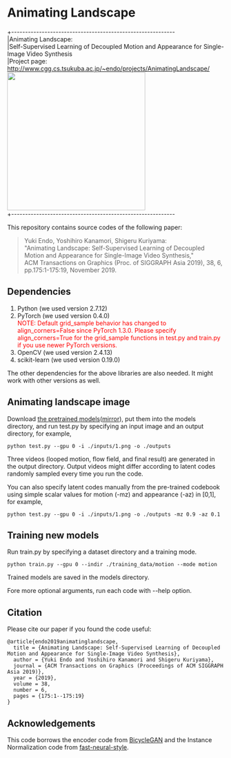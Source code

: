 # Animating Landscape

+-----------------------------------------------------------  
|Animating Landscape:   
|Self-Supervised Learning of Decoupled Motion and Appearance for Single-Image Video Synthesis  
|Project page: http://www.cgg.cs.tsukuba.ac.jp/~endo/projects/AnimatingLandscape/  
<img src="https://user-images.githubusercontent.com/56748497/67206735-34fa7880-f44d-11e9-85d3-790c25fd199a.gif" width="320px">  
+-----------------------------------------------------------  

This repository contains source codes of the following paper:  

>Yuki Endo, Yoshihiro Kanamori, Shigeru Kuriyama:   
>"Animating Landscape: Self-Supervised Learning of Decoupled Motion and Appearance for Single-Image Video Synthesis,"   
>ACM Transactions on Graphics (Proc. of SIGGRAPH Asia 2019), 38, 6, pp.175:1-175:19, November 2019.   

## Dependencies  
1. Python (we used version 2.7.12)  
2. PyTorch (we used version 0.4.0)  
<span style="color: red; ">NOTE: Default grid_sample behavior has changed to align_corners=False since PyTorch 1.3.0. Please specify align_corners=True for the grid_sample functions in test.py and train.py if you use newer PyTorch versions.</span>
3. OpenCV (we used version 2.4.13)  
4. scikit-learn (we used version 0.19.0)

The other dependencies for the above libraries are also needed. It might work with other versions as well.   

## Animating landscape image
  
Download [the pretrained models](http://www.cgg.cs.tsukuba.ac.jp/~endo/projects/AnimatingLandscape/)([mirror](https://drive.google.com/file/d/1SZCygpJOqLFdJR4fejqIU3GRyVCBYGue/view?usp=sharing)), put them into the models directory, and run test.py by specifying an input image and an output directory, for example, 
```
python test.py --gpu 0 -i ./inputs/1.png -o ./outputs  
```
Three videos (looped motion, flow field, and final result) are generated in the output directory. Output videos might differ according to latent codes randomly sampled every time you run the code.   

You can also specify latent codes manually from the pre-trained codebook using simple scalar values for motion (-mz) and appearance (-az) in [0,1], for example,   
```
python test.py --gpu 0 -i ./inputs/1.png -o ./outputs -mz 0.9 -az 0.1  
```

## Training new models  
Run train.py by specifying a dataset directory and a training mode.   
```
python train.py --gpu 0 --indir ./training_data/motion --mode motion  
```
Trained models are saved in the models directory.   

Fore more optional arguments, run each code with --help option.   

## Citation
Please cite our paper if you found the code useful:
```
@article{endo2019animatinglandscape,
  title = {Animating Landscape: Self-Supervised Learning of Decoupled Motion and Appearance for Single-Image Video Synthesis},
  author = {Yuki Endo and Yoshihiro Kanamori and Shigeru Kuriyama},
  journal = {ACM Transactions on Graphics (Proceedings of ACM SIGGRAPH Asia 2019)},
  year = {2019},
  volume = 38,
  number = 6,
  pages = {175:1--175:19}
}
```

## Acknowledgements
This code borrows the encoder code from [BicycleGAN](https://github.com/junyanz/BicycleGAN) and the Instance Normalization code from [fast-neural-style](https://github.com/abhiskk/fast-neural-style). 
